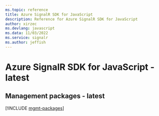 ```yaml
---
ms.topic: reference
title: Azure SignalR SDK for JavaScript
description: Reference for Azure SignalR SDK for JavaScript
author: xirzec
ms.devlang: javascript
ms.data: 11/03/2022
ms.service: signalr
ms.author: jeffish
---
```

# Azure SignalR SDK for JavaScript - latest

## Management packages - latest
[!INCLUDE [mgmt-packages](signalr-mgmt-index.md)]